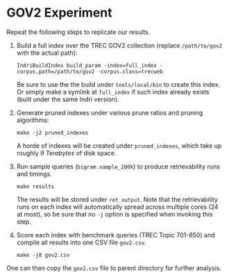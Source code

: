 # GOV2 Experiment #

Repeat the following steps to replicate our results.

1.  Build a full index over the TREC GOV2 collection (replace `/path/to/gov2`
    with the actual path):
    ```
    IndriBuildIndex build_param -index=full_index -corpus.path=/path/to/gov2 -corpus.class=trecweb
    ```
    
    Be sure to use the the build under `tools/local/bin` to create this index.
    Or simply make a symlink at `full_index` if such index already exists
    (built under the same Indri version).
    
2.  Generate pruned indexes under various prune ratios and pruning algorithms:
    ```
    make -j2 pruned_indexes
    ```

    A horde of indexes will be created under `pruned_indexes`, which take up roughly _9 Terabytes_ of disk space.

3.  Run sample queries (`bigram.sample_200k`) to produce retrievability runs and timings.
    ```
    make results
    ```

    The results will be stored under `ret_output`.  Note that the
    retrievability runs on each index will automatically spread across multiple
    cores (24 at most), so be sure that no `-j` option is specified when
    invoking this step.

4.  Score each index with benchmark queries (TREC Topic 701-850) and compile
    all results into one CSV file `gov2.csv`.
    ```
    make -j8 gov2.csv
    ```

One can then copy the `gov2.csv` file to parent directory for further analysis.
